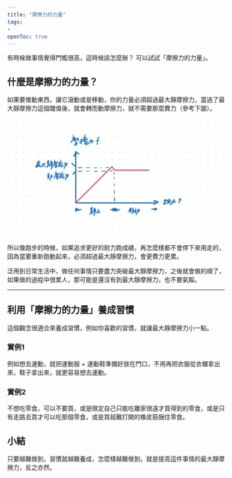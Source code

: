 ```yaml
---
title: "摩擦力的力量"
tags:
- 
openToc: true
---
```


有時候做事情覺得門檻很高，這時候該怎麼辦？ 可以試試「摩擦力的力量」。

## 什麼是摩擦力的力量？

如果要推動東西，讓它滾動或是移動，你的力量必須超過最大靜摩擦力，當過了最大靜摩擦力這個閾值後，就會轉而動摩擦力，就不需要那麼費力（參考下圖）。


![The Power of Friction](notes/images/Friction.jpg)

所以像跑步的時候，如果追求更好的耐力跑成績，再怎麼樣都不會停下來用走的，因為當要重新跑動起來，必須超過最大靜摩擦力，會更費力更累。  

泛用到日常生活中，做任何事情只要盡力突破最大靜摩擦力，之後就會做的順了，如果做的過程中很累人，那可能是還沒有到最大靜摩擦力，也不要氣餒。  


---

## 利用「摩擦力的力量」養成習慣

這個觀念很適合來養成習慣，例如你喜歡的習慣，就讓最大靜摩擦力小一點。

### 實例1

例如想去運動，就把運動服 + 運動鞋準備好放在門口，不用再把衣服從衣櫃拿出來，鞋子拿出來，就更容易想去運動。  

### 實例2

不想吃零食，可以不要買，或是限定自己只能吃離家很遠才買得到的零食，或是只有走路去買才可以吃那個零食，或是買超難打開的橡皮筋捆住零食。  

## 小結

只要越難做到，習慣就越難養成，怎麼樣越難做到，就是提高這件事情的最大靜摩擦力，反之亦然。